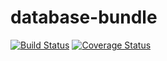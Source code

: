 # database-bundle

[![Build Status](https://travis-ci.org/torakel/database-bundle.svg?branch=master)](https://travis-ci.org/torakel/database-bundle)
[![Coverage Status](https://coveralls.io/repos/github/torakel/database-bundle/badge.svg?branch=master)](https://coveralls.io/github/torakel/database-bundle?branch=master)